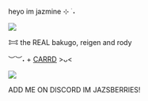 heyo im jazmine ⊹ ࣪ ˖

![](https://64.media.tumblr.com/423c215a244d2f4299e815ca37eb457d/92f95e418ff1b5db-f0/s540x810/1dac36a2b6a3bf3272692536245aae61d7bfe8c1.gif)

𐂯 the REAL bakugo, reigen and rody 



︶︶˖ + [CARRD](https://jazsberries.carrd.co/)  >ᴗ< 

![](https://64.media.tumblr.com/438c9f14de2de1f236f112e90bcb6c24/92f95e418ff1b5db-31/s540x810/fb539ff3dad3d78add9ae3bd896d54ea2fb995a3.gifv)

ADD ME ON DISCORD IM JAZSBERRIES!
